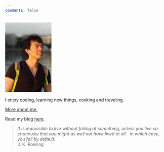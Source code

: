```yaml
---
comments: false
---
```


![](static/images/profile.jpg)

I enjoy coding, learning new things, cooking and traveling.

[More about me.](about.md)

Read my blog [here](blog/index.md).

> _It is impossible to live without failing at something, unless you live so cautiously that you might as well not have lived at all - in which case, you fail by default._ <br/> J. K. Rowling

[My Diet]: blog/posts/2022-08-01-my-diet.md
[My Self-Hosting Journey]: blog/posts/2022-05-22-my-self-hosting-journey.md

